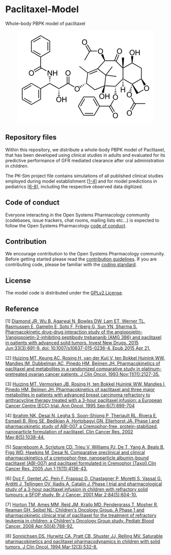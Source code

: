 # Paclitaxel-Model
Whole-body PBPK model of paclitaxel

<p align="center">
  <img src="Paclitaxel.png">
</p>

## Repository files

Within this repository, we distribute a whole-body PBPK model of  Paclitaxel, that has been developed using clinical studies in adults and evaluated for its predictive performance of GFR mediated clearance after oral administration in children. 

The PK-Sim project file contains simulations of all published clinical studies employed during model establishment [[1-4](#reference)] and for model predictions in pediatrics [[6-8](#reference)], including the respective observed data digitized.

## Code of conduct

Everyone interacting in the Open Systems Pharmacology community  (codebases, issue trackers, chat rooms, mailing lists etc...) is  expected to follow the Open Systems Pharmacology [code of conduct](https://github.com/Open-Systems-Pharmacology/Suite/blob/master/CODE_OF_CONDUCT.md#contributor-covenant-code-of-conduct).

## Contribution

We encourage contribution to the Open Systems Pharmacology community. Before getting started please read the [contribution guidelines](https://github.com/Open-Systems-Pharmacology/Suite/blob/master/CONTRIBUTING.md#ways-to-contribute). If you are contributing code, please be familiar with the [coding standard](https://github.com/Open-Systems-Pharmacology/Suite/blob/master/CODING_STANDARDS.md#visual-studio-settings).

## License

The model code is distributed under the [GPLv2 License](https://github.com/Open-Systems-Pharmacology/Suite/blob/develop/LICENSE).

## Reference

[1] [Diamond JR, Wu B, Agarwal N, Bowles DW, Lam ET, Werner TL, Rasmussen E, Gamelin E, Soto F, Friberg G, Sun YN, Sharma S. Pharmacokinetic drug-drug interaction study of the angiopoietin-1/angiopoietin-2-inhibiting peptibody trebananib (AMG 386) and paclitaxel in patients with advanced solid tumors. Invest New Drugs. 2015 Jun;33(3):691-9. doi: 10.1007/s10637-015-0236-4. Epub 2015 Apr 21.](https://link.springer.com/article/10.1007%2Fs10637-015-0236-4)

[2] [Huizing MT, Keung AC, Rosing H, van der Kuij V, ten Bokkel Huinink WW, Mandjes IM, Dubbelman AC, Pinedo HM, Beijnen JH. Pharmacokinetics of paclitaxel and metabolites in a randomized comparative study in platinum-pretreated ovarian cancer patients. J Clin Oncol. 1993 Nov;11(11):2127-35.](https://ascopubs.org/doi/abs/10.1200/JCO.1993.11.11.2127)

[3] [Huizing MT, Vermorken JB, Rosing H, ten Bokkel Huinink WW, Mandjes I, Pinedo HM, Beijnen JH. Pharmacokinetics of paclitaxel and three major metabolites in patients with advanced breast carcinoma refractory to anthracycline therapy treated with a 3-hour paclitaxel infusion: a European Cancer Centre (ECC) trial. Ann Oncol. 1995 Sep;6(7):699-704](https://www.ncbi.nlm.nih.gov/pubmed/8664192)

[4] [Ibrahim NK, Desai N, Legha S, Soon-Shiong P, Theriault RL, Rivera E, Esmaeli B, Ring SE, Bedikian A, Hortobagyi GN, Ellerhorst JA. Phase I and pharmacokinetic study of ABI-007, a Cremophor-free, protein-stabilized, nanoparticle formulation of paclitaxel. Clin Cancer Res. 2002 May;8(5):1038-44.](http://clincancerres.aacrjournals.org/content/8/5/1038.long)

[5] [Sparreboom A, Scripture CD, Trieu V, Williams PJ, De T, Yang A, Beals B, Figg WD, Hawkins M, Desai N. Comparative preclinical and clinical pharmacokinetics of a cremophor-free, nanoparticle albumin-bound paclitaxel (ABI-007) and paclitaxel formulated in Cremophor (Taxol).Clin Cancer Res. 2005 Jun 1;11(11):4136-43.](http://clincancerres.aacrjournals.org/content/11/11/4136.long)

[6] [Doz F, Gentet JC, Pein F, Frappaz D, Chastagner P, Moretti S, Vassal G, Arditti J, Tellingen OV, Iliadis A, Catalin J. Phase I trial and pharmacological study of a 3-hour paclitaxel infusion in children with refractory solid tumours: a SFOP study. Br J Cancer. 2001 Mar 2;84(5):604-10.](https://www.nature.com/articles/6691637)

[7] [Horton TM, Ames MM, Reid JM, Krailo MD, Pendergrass T, Mosher R, Reaman GH, Seibel NL; Children's Oncology Group. A Phase 1 and pharmacokinetic clinical trial of paclitaxel for the treatment of refractory leukemia in children: a Children's Oncology Group study. Pediatr Blood Cancer. 2008 Apr;50(4):788-92.](https://onlinelibrary.wiley.com/doi/full/10.1002/pbc.21310)

[8] [Sonnichsen DS, Hurwitz CA, Pratt CB, Shuster JJ, Relling MV. Saturable pharmacokinetics and paclitaxel pharmacodynamics in children with solid tumors. J Clin Oncol. 1994 Mar;12(3):532-8.](https://ascopubs.org/doi/abs/10.1200/JCO.1994.12.3.532)

